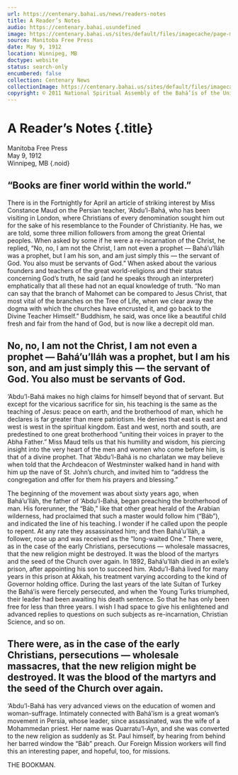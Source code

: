 ```yaml
---
url: https://centenary.bahai.us/news/readers-notes
title: A Reader’s Notes
audio: https://centenary.bahai.usundefined
image: https://centenary.bahai.us/sites/default/files/imagecache/page-main-image/images/press_clippings/05-09-1912%2CManitoba%20Free%20Press%20%28Winnipeg%29%2CA%20Reader%27s%20Notes%20%28Abdu%27l-Baha%29.png
source: Manitoba Free Press
date: May 9, 1912
location: Winnipeg, MB
doctype: website
status: search-only
encumbered: false
collection: Centenary News
collectionImage: https://centenary.bahai.us/sites/default/files/imagecache/theme-image/main_image/abdulbaha-overview-small_0.jpg
copyright: © 2011 National Spiritual Assembly of the Bahá’ís of the United States
---
```



# A Reader’s Notes {.title}

Manitoba Free Press  
May 9, 1912  
Winnipeg, MB
{.noid}  



## “Books are finer world within the world.”

There is in the Fortnightly for April an article of striking interest by Miss Constance Maud on the Persian teacher, ‘Abdu’l-Bahá, who has been visiting in London, where Christians of every denomination sought him out for the sake of his resemblance to the Founder of Christianity. He has, we are told, some three million followers from among the great Oriental peoples. When asked by some if he were a re-incarnation of the Christ, he replied, “No, no, I am not the Christ, I am not even a prophet — Bahá’u’lláh was a prophet, but I am his son, and am just simply this — the servant of God. You also must be servants of God.” When asked about the various founders and teachers of the great world-religions and their status concerning God’s truth, he said (and he speaks through an interpreter) emphatically that all these had not an equal knowledge of truth. “No man can say that the branch of Mahomet can be compared to Jesus Christ, that most vital of the branches on the Tree of Life, when we clear away the dogma with which the churches have encrusted it, and go back to the Divine Teacher Himself.” Buddhism, he said, was once like a beautiful child fresh and fair from the hand of God, but is now like a decrepit old man.

## No, no, I am not the Christ, I am not even a prophet — Bahá’u’lláh was a prophet, but I am his son, and am just simply this — the servant of God. You also must be servants of God.

‘Abdu’l-Bahá makes no high claims for himself beyond that of servant. But except for the vicarious sacrifice for sin, his teaching is the same as the teaching of Jesus: peace on earth, and the brotherhood of man, which he declares is far greater than mere patriotism. He denies that east is east and west is west in the spiritual kingdom. East and west, north and south, are predestined to one great brotherhood “uniting their voices in prayer to the Abha Father.” Miss Maud tells us that his humility and wisdom, his piercing insight into the very heart of the men and women who come before him, is that of a divine prophet. That ‘Abdu’l-Bahá is no charlatan we may believe when told that the Archdeacon of Westminster walked hand in hand with him up the nave of St. John’s church, and invited him to “address the congregation and offer for them his prayers and blessing.”

The beginning of the movement was about sixty years ago, when Bahá’u’lláh, the father of ‘Abdu’l-Bahá, began preaching the brotherhood of man. His forerunner, the “Báb,” like that other great herald of the Arabian wilderness, had proclaimed that such a master would follow him (“Báb”), and indicated the line of his teaching. I wonder if he called upon the people to repent. At any rate they assassinated him; and then Bahá’u’lláh, a follower, rose up and was received as the “long-waited One.” There were, as in the case of the early Christians, persecutions — wholesale massacres, that the new religion might be destroyed. It was the blood of the martyrs and the seed of the Church over again. In 1892, Bahá’u’lláh died in an exile’s prison, after appointing his son to succeed him. ‘Abdu’l-Bahá lived for many years in this prison at Akkah, his treatment varying according to the kind of Governor holding office. During the last years of the late Sultan of Turkey the Bahá’ís were fiercely persecuted, and when the Young Turks triumphed, their leader had been awaiting his death sentence. So that he has only been free for less than three years. I wish I had space to give his enlightened and advanced replies to questions on such subjects as re-incarnation, Christian Science, and so on.

## There were, as in the case of the early Christians, persecutions — wholesale massacres, that the new religion might be destroyed. It was the blood of the martyrs and the seed of the Church over again.

‘Abdu’l-Bahá has very advanced views on the education of women and woman-suffrage. Intimately connected with Bahá’ísm is a great woman’s movement in Persia, whose leader, since assassinated, was the wife of a Mohammedan priest. Her name was Quarratu’l-Ayn, and she was converted to the new religion as suddenly as St. Paul himself, by hearing from behind her barred window the “Báb” preach. Our Foreign Mission workers will find this an interesting paper, and hopeful, too, for missions.

THE BOOKMAN.